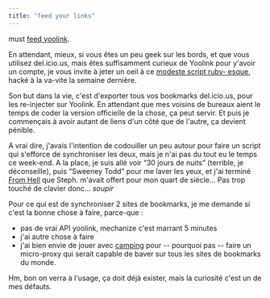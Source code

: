 ```yaml
---
title: "feed your links"
---
```


must [feed yoolink](http://people.cyprio.net/~oz/yoolicious/).

En attendant, mieux, si vous êtes un peu geek sur les bords, et que vous
utilisez del.icio.us, mais êtes suffisamment curieux de Yoolink pour y'avoir
un compte, je vous invite à jeter un oeil à ce [modeste script ruby-
esque](http://people.cyprio.net/~oz/yoolicious/), hacké à la va-vite la
semaine dernière.

Son but dans la vie, c'est d'exporter tous vos bookmarks del.icio.us, pour les
re-injecter sur Yoolink. En attendant que mes voisins de bureaux aient le
temps de coder la version officielle de la chose, ça peut servir. Et puis je
commençais à avoir autant de liens d'un côté que de l'autre, ça devient
pénible.

A vrai dire, j'avais l'intention de codouiller un peu autour pour faire un
script qui s'efforce de synchroniser les deux, mais je n'ai pas du tout eu le
temps ce week-end. A la place, je suis allé voir “30 jours de nuits”
(terrible, je déconseille), puis “Sweeney Todd” pour me laver les yeux, et
j'ai terminé [From Hell](http://fr.wikipedia.org/wiki/From_Hell) que Steph.
m'avait offert pour mon quart de siècle... Pas trop touché de clavier donc...
*soupir*

Pour ce qui est de synchroniser 2 sites de bookmarks, je me demande si c'est
la bonne chose à faire, parce-que :

  * pas de vrai API yoolink, mechanize c'est marrant 5 minutes
  * j'ai autre chose à faire
  * j'ai bien envie de jouer avec [camping](http://code.whytheluckystiff.net/camping/) pour -- pourquoi pas -- faire un micro-proxy qui serait capable de baver sur tous les sites de bookmarks du monde.

Hm, bon on verra à l'usage, ça doit déjà exister, mais la curiosité c'est un
de mes défauts.

